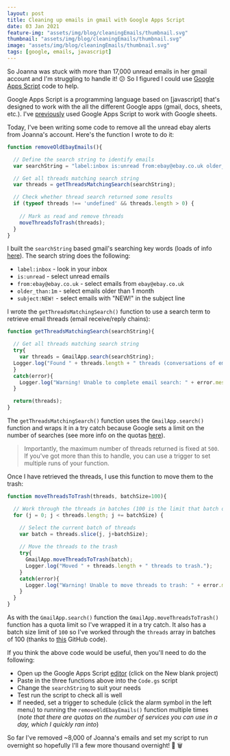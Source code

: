 ```yaml
---
layout: post
title: Cleaning up emails in gmail with Google Apps Script
date: 03 Jan 2021
feature-img: "assets/img/blog/cleaningEmails/thumbnail.svg"
thumbnail: "assets/img/blog/cleaningEmails/thumbnail.svg"
image: "assets/img/blog/cleaningEmails/thumbnail.svg" 
tags: [google, emails, javascript]
---
```


So Joanna was stuck with more than 17,000 unread emails in her gmail account and I'm struggling to handle it! 😕 So I figured I could use [Google Apps Script](https://www.google.com/script/start/) code to help.

Google Apps Script is a programming language based on [javascript] that's designed to work with the all the different Google apps (gmail, docs, sheets, etc.). I've [previously](https://josephcrispell.github.io/2020/06/20/google-scripts.html) used Google Apps Script to work with Google sheets.

Today, I've been writing some code to remove all the unread ebay alerts from Joanna's account. Here's the function I wrote to do it:
```javascript
function removeOldEbayEmails(){

  // Define the search string to identify emails 
  var searchString = "label:inbox is:unread from:ebay@ebay.co.uk older_than:1m subject:NEW!";

  // Get all threads matching search string
  var threads = getThreadsMatchingSearch(searchString);

  // Check whether thread search returned some results
  if (typeof threads !== 'undefined' && threads.length > 0) {
    
    // Mark as read and remove threads
    moveThreadsToTrash(threads);
  }  
}
```

I built the `searchString` based gmail's searching key words (loads of info [here](https://support.google.com/mail/answer/7190?hl=en-GB)). The search string does the following:
- `label:inbox` - look in your inbox
- `is:unread` - select unread emails
- `from:ebay@ebay.co.uk` - select emails from `ebay@ebay.co.uk`
- `older_than:1m` - select emails older than 1 month
- `subject:NEW!` - select emails with "NEW!" in the subject line

I wrote the `getThreadsMatchingSearch()` function to use a search term to retrieve email threads (email receive/reply chains):

```javascript
function getThreadsMatchingSearch(searchString){

  // Get all threads matching search string
  try{
    var threads = GmailApp.search(searchString);
  Logger.log("Found " + threads.length + " threads (conversations of emails) matching search string (" + searchString + "). Note that size limited to 500.");
  }
  catch(error){
    Logger.log("Warning! Unable to complete email search: " + error.message);
  } 

  return(threads);
}
```

The `getThreadsMatchingSearch()` function uses the `GmailApp.search()` function and wraps it in a try catch because Google sets a limit on the number of searches (see more info on the quotas [here](https://developers.google.com/apps-script/guides/services/quotas)). 

>Importantly, the maximum number of threads returned is fixed at `500`. If you've got more than this to handle, you can use a trigger to set multiple runs of your function.

Once I have retrieved the threads, I use this function to move them to the trash:
```javascript
function moveThreadsToTrash(threads, batchSize=100){

  // Work through the threads in batches (100 is the limit that batch operations can work on)
  for (j = 0; j < threads.length; j += batchSize) {

    // Select the current batch of threads
    var batch = threads.slice(j, j+batchSize);
    
    // Move the threads to the trash
    try{
      GmailApp.moveThreadsToTrash(batch);
      Logger.log("Moved " + threads.length + " threads to trash.");
    }
    catch(error){
      Logger.log("Warning! Unable to move threads to trash: " + error.message);
    }    
  }
}
```

As with the `GmailApp.search()` function the `GmailApp.moveThreadsToTrash()` function has a quota limit so I've wrapped it in a try catch. It also has a batch size limit of `100` so I've worked through the `threads` array in batches of 100 (thanks to [this](https://gist.github.com/gene1wood/0f455239490e5342fa49) GitHub code).

If you think the above code would be useful, then you'll need to do the following:
- Open up the Google Apps Script [editor](https://script.google.com/home/start) (click on the New blank project)
- Paste in the three functions above into the `Code.gs` script
- Change the `searchString` to suit your needs
- Test run the script to check all is well
- If needed, set a trigger to schedule (click the alarm symbol in the left menu) to running the `removeOldEbayEmails()` function multiple times (*note that there are quotas on the number of services you can use in a day, which I quickly ran into*)

So far I've removed ~8,000 of Joanna's emails and set my script to run overnight so hopefully I'll a few more thousand overnight! 🎉 🗑️